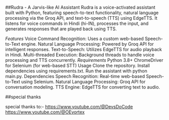 ##Rudra - A Jarvis-like AI Assistant
Rudra is a voice-activated assistant built with Python, featuring speech-to-text functionality, natural language processing via the Groq API, and text-to-speech (TTS) using EdgeTTS. It listens for voice commands in Hindi (hi-IN), processes the input, and generates responses that are played back using TTS.

*Features*
Voice Command Recognition: Uses a custom web-based Speech-to-Text engine.
Natural Language Processing: Powered by Groq API for intelligent responses.
Text-to-Speech: Utilizes EdgeTTS for audio playback in Hindi.
Multi-threaded Execution: Background threads to handle voice processing and TTS concurrently.
*Requirements*
Python 3.8+
ChromeDriver for Selenium (for web-based STT)
Usage
Clone the repository.
Install dependencies using requirements.txt.
Run the assistant with python main.py.
Dependencies
Speech Recognition: Real-time web-based Speech-to-Text using Selenium.
Natural Language Processing: Groq API for conversation modeling.
TTS Engine: EdgeTTS for converting text to audio.

##special thanks

special thanks to:-
https://www.youtube.com/@DevsDoCode
https://www.youtube.com/@OEvortex
